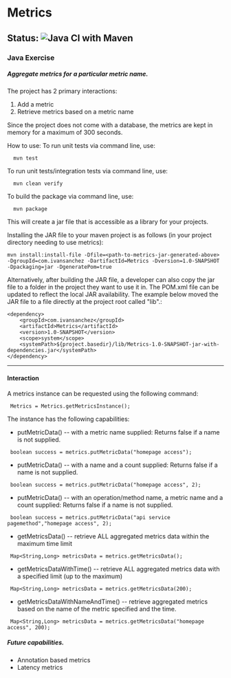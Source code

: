 # Metrics
## Status: ![Java CI with Maven](https://github.com/sandrum/Metrics/workflows/Java%20CI%20with%20Maven/badge.svg)
### Java Exercise

##### Aggregate metrics for a particular metric name.

The project has 2 primary interactions:
1) Add a metric
2) Retrieve metrics based on a metric name


Since the project does not come with a database, the metrics are kept in memory for a maximum of 300 seconds.

How to use:
To run unit tests via command line, use: 
```
  mvn test
```

To run unit tests/integration tests via command line, use: 
```
  mvn clean verify
```

To build the package via command line, use: 
```
  mvn package
```
This will create a jar file that is accessible as a library for your projects.

Installing the JAR file to your maven project is as follows (in your project directory needing to use metrics):
```
mvn install:install-file -Dfile=<path-to-metrics-jar-generated-above> -DgroupId=com.ivansanchez -DartifactId=Metrics -Dversion=1.0-SNAPSHOT -Dpackaging=jar -DgeneratePom=true
```

Alternatively, after building the JAR file, a developer can also copy the jar file to a folder in the project they want to use it in.
The POM.xml file can be updated to reflect the local JAR availability.
The example below moved the JAR file to a file directly at the project root called "lib".:
```
<dependency>
    <groupId>com.ivansanchez</groupId>
    <artifactId>Metrics</artifactId>
    <version>1.0-SNAPSHOT</version>
    <scope>system</scope>
    <systemPath>${project.basedir}/lib/Metrics-1.0-SNAPSHOT-jar-with-dependencies.jar</systemPath>
</dependency>
```
-------------------------
#### Interaction
A metrics instance can be requested using the following command:      

```     
 Metrics = Metrics.getMetricsInstance();
```                                                

The instance has the following capabilities:
* putMetricData() -- with a metric name supplied: Returns false if a name is not supplied.
```     
 boolean success = metrics.putMetricData("homepage access");
```      
* putMetricData() -- with a name and a count supplied: Returns false if a name is not supplied.
```     
 boolean success = metrics.putMetricData("homepage access", 2);
```      
* putMetricData() -- with an operation/method name, a metric name and a count supplied: Returns false if a name is not supplied.
```     
 boolean success = metrics.putMetricData("api service pagemethod","homepage access", 2);
``` 
* getMetricsData() -- retrieve ALL aggregated metrics data within the maximum time limit
```     
 Map<String,Long> metricsData = metrics.getMetricsData();
``` 
* getMetricsDataWithTime() --  retrieve ALL aggregated metrics data with a specified limit (up to the maximum)   
```     
 Map<String,Long> metricsData = metrics.getMetricsData(200);
```                                                 
* getMetricsDataWithNameAndTime() -- retrieve aggregated metrics based on the name of the metric specified and the time.                                                                          
```     
 Map<String,Long> metricsData = metrics.getMetricsData("homepage access", 200);
```   
##### Future capabilities.

* Annotation based metrics
* Latency metrics

